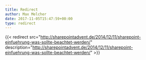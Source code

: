 ```yaml
---
title: Redirect
author: Max Melcher
date: 2017-11-05T15:47:59+00:00
type: redirect
---
```

{{< redirect src="http://sharepointadvent.de/2014/12/11/sharepoint-einfuehrung-was-sollte-beachtet-werden/" description="http://sharepointadvent.de/2014/12/11/sharepoint-einfuehrung-was-sollte-beachtet-werden/" >}}
